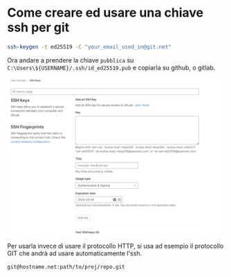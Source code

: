 # Come creare ed usare una chiave ssh per git

```bash
ssh-keygen -t ed25519 -C "your_email_used_in@git.net"
```

Ora andare a prendere la chiave `pubblica` su `C:\Users\${USERNAME}/.ssh/id_ed25519.pub` e copiarla su github, o gitlab.

![git-ssh-key](../../../../../_resources/git-ssh-key.png)

Per usarla invece di usare il protocollo HTTP, si usa ad esempio il protocollo GIT che andrà ad usare automaticamente l'ssh.

```bash
git@hostname.net:path/to/proj/repo.git
```